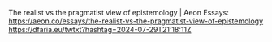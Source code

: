 The realist vs the pragmatist view of epistemology | Aeon Essays: https://aeon.co/essays/the-realist-vs-the-pragmatist-view-of-epistemology https://dfaria.eu/twtxt?hashtag=2024-07-29T21:18:11Z